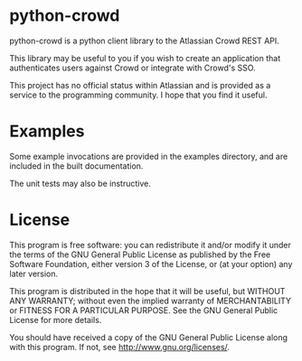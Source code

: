 python-crowd
============

python-crowd is a python client library to the Atlassian Crowd REST API.

This library may be useful to you if you wish to create an application
that authenticates users against Crowd or integrate with Crowd's SSO.

This project has no official status within Atlassian and is provided as
a service to the programming community. I hope that you find it useful.

Examples
========

Some example invocations are provided in the examples directory, and
are included in the built documentation.

The unit tests may also be instructive.

License
=======

This program is free software: you can redistribute it and/or modify
it under the terms of the GNU General Public License as published by
the Free Software Foundation, either version 3 of the License, or
(at your option) any later version.

This program is distributed in the hope that it will be useful,
but WITHOUT ANY WARRANTY; without even the implied warranty of
MERCHANTABILITY or FITNESS FOR A PARTICULAR PURPOSE.  See the
GNU General Public License for more details.

You should have received a copy of the GNU General Public License
along with this program.  If not, see <http://www.gnu.org/licenses/>.
